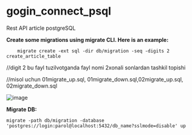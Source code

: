 # gogin_connect_psql
Rest API article postgreSQL

  

 **Create some migrations using migrate CLI. Here is an example:**

        migrate create -ext sql -dir db/migration -seq -digits 2 create_article_table
//digit 2 bu fayl tuzilvotganda fayl nomi 2xonali sonlardan tashkil topishi

//misol uchun 01migrate_up.sql, 01migrate_down.sql,02migrate_up.sql, 02migrate_down.sql

![image](https://user-images.githubusercontent.com/95979719/206504427-555e2138-f466-4337-944c-49549d433a57.png)


**Migrate DB:**

    migrate -path db/migration -database 'postgres://login:parol@localhost:5432/db_name?sslmode=disable' up





